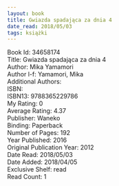 ```yaml
---
layout: book
title: Gwiazda spadająca za dnia 4
date_read: 2018/05/03
tags: książki
---
```


Book Id: 34658174<br />
Title: Gwiazda spadająca za dnia 4<br />
Author: Mika Yamamori<br />
Author l-f: Yamamori, Mika<br />
Additional Authors: <br />
ISBN: <br />
ISBN13: 9788365229786<br />
My Rating: 0<br />
Average Rating: 4.37<br />
Publisher: Waneko<br />
Binding: Paperback<br />
Number of Pages: 192<br />
Year Published: 2016<br />
Original Publication Year: 2012<br />
Date Read: 2018/05/03<br />
Date Added: 2018/04/05<br />
Exclusive Shelf: read<br />
Read Count: 1<br />


